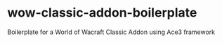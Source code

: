 # wow-classic-addon-boilerplate

Boilerplate for a World of Wacraft Classic Addon using Ace3 framework
